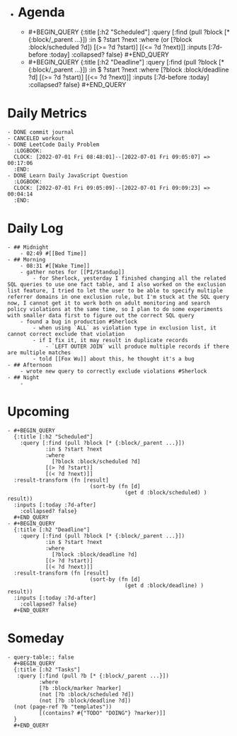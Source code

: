 - # Agenda
	- #+BEGIN_QUERY
	  {:title [:h2 "Scheduled"]
	    :query [:find (pull ?block [* {:block/_parent ...}])
	            :in $ ?start ?next
	            :where
	            (or
	              [?block :block/scheduled ?d])
	            [(>= ?d ?start)]
	            [(<= ?d ?next)]]
	  :inputs [:7d-before :today]
	    :collapsed? false}
	  #+END_QUERY
	- #+BEGIN_QUERY
	  {:title [:h2 "Deadline"]
	    :query [:find (pull ?block [* {:block/_parent ...}])
	            :in $ ?start ?next
	            :where
	              [?block :block/deadline ?d]
	            [(>= ?d ?start)]
	            [(<= ?d ?next)]]
	    :inputs [:7d-before :today]
	    :collapsed? false}
	  #+END_QUERY
# Daily Metrics
	- DONE commit journal
	- CANCELED workout
	- DONE LeetCode Daily Problem
	  :LOGBOOK:
	  CLOCK: [2022-07-01 Fri 08:48:01]--[2022-07-01 Fri 09:05:07] =>  00:17:06
	  :END:
	- DONE Learn Daily JavaScript Question
	  :LOGBOOK:
	  CLOCK: [2022-07-01 Fri 09:05:09]--[2022-07-01 Fri 09:09:23] =>  00:04:14
	  :END:
# Daily Log
	- ## Midnight
		- 02:49 #[[Bed Time]]
	- ## Morning
		- 08:31 #[[Wake Time]]
		- gather notes for [[PI/Standup]]
			- for Sherlock, yesterday I finished changing all the related SQL queries to use one fact table, and I also worked on the exclusion list feature, I tried to let the user to be able to specify multiple referrer domains in one exclusion rule, but I'm stuck at the SQL query now, I cannot get it to work both on adult monitoring and search policy violations at the same time, so I plan to do some experiments with smaller data first to figure out the correct SQL query
		- found a bug in production #Sherlock
			- when using `ALL` as violation type in exclusion list, it cannot correct exclude that violation
			- if I fix it, it may result in duplicate records
				- `LEFT OUTER JOIN` will produce multiple records if there are multiple matches
			- told [[Fox Wu]] about this, he thought it's a bug
	- ## Afternoon
		- wrote new query to correctly exclude violations #Sherlock
	- ## Night
		-
# Upcoming
	- #+BEGIN_QUERY
	  {:title [:h2 "Scheduled"]
	    :query [:find (pull ?block [* {:block/_parent ...}])
	            :in $ ?start ?next
	            :where
	              [?block :block/scheduled ?d]
	            [(> ?d ?start)]
	            [(< ?d ?next)]]
	  :result-transform (fn [result]
	                          (sort-by (fn [d]
	                                     (get d :block/scheduled) ) result))    
	  :inputs [:today :7d-after]
	    :collapsed? false}
	  #+END_QUERY
	- #+BEGIN_QUERY
	  {:title [:h2 "Deadline"]
	    :query [:find (pull ?block [* {:block/_parent ...}])
	            :in $ ?start ?next
	            :where
	              [?block :block/deadline ?d]
	            [(> ?d ?start)]
	            [(< ?d ?next)]]
	  :result-transform (fn [result]
	                          (sort-by (fn [d]
	                                     (get d :block/deadline) ) result))    
	  :inputs [:today :7d-after]
	    :collapsed? false}
	  #+END_QUERY
# Someday
	- query-table:: false
	  #+BEGIN_QUERY
	  {:title [:h2 "Tasks"]
	   :query [:find (pull ?b [* {:block/_parent ...}])
	          :where
	          [?b :block/marker ?marker]
	          (not [?b :block/scheduled ?d])
	          (not [?b :block/deadline ?d])
	  (not (page-ref ?b "templates"))
	          [(contains? #{"TODO" "DOING"} ?marker)]]
	  }
	  #+END_QUERY